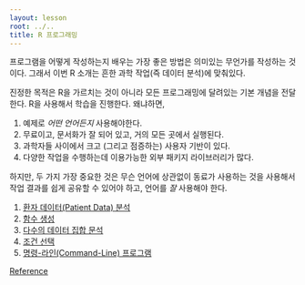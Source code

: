 ```yaml
---
layout: lesson
root: ../..
title: R 프로그래밍
---
```

프로그램을 어떻게 작성하는지 배우는 가장 좋은 방법은 의미있는 무언가를 작성하는 것이다. 그래서 이번 R 소개는 흔한 과학 작업(즉 데이터 분석)에 맞춰있다.

진정한 목적은 R을 가르치는 것이 아니라 모든 프로그래밍에 달려있는 기본 개념을 전달한다. R을 사용해서 학습을 진행한다. 왜냐하면, 

1.  예제로 *어떤 언어든지* 사용해야한다.
2.  무료이고, 문서화가 잘 되어 있고, 거의 모든 곳에서 실행된다.
3.  과학자들 사이에서 크고 (그리고 점증하는) 사용자 기반이 있다.
4.  다양한 작업을 수행하는데 이용가능한 외부 패키지 라이브러리가 많다.

하지만, 두 가지 가장 중요한 것은 무슨 언어에 상관없이 동료가 사용하는 것을 사용해서 작업 결과를 쉽게 공유할 수 있어야 하고, 언어를 *잘* 사용해야 한다.

<div class="toc" markdown="1">

1.  [환자 데이터(Patient Data) 분석](01-starting-with-data.html)
2.  [함수 생성](02-func-R.html)
3.  [다수의 데이터 집합 문석](03-loops-R.html)
4.  [조건 선택](04-cond.html)
5.  [명령-라인(Command-Line) 프로그램](06-cmdline.html)

<a href="../ref/06-R.html">Reference</a>
</div>
